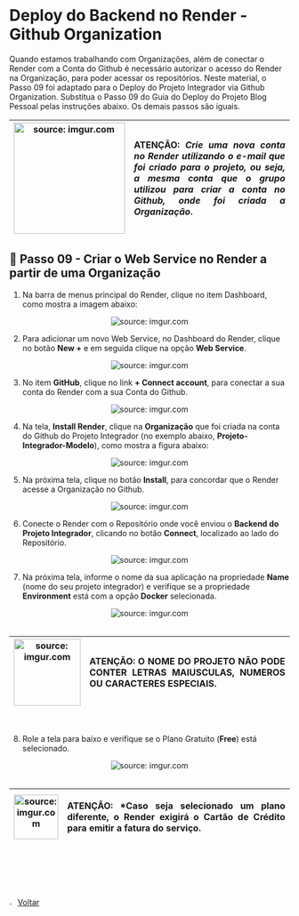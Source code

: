 <h1>Deploy do Backend no Render - Github Organization</h1>

Quando estamos trabalhando com Organizações, além de conectar o Render com a Conta do Github é necessário autorizar o acesso do Render na Organização, para poder acessar os repositórios.
Neste material, o Passo 09 foi adaptado para o Deploy do Projeto Integrador via Github Organization. Substitua o Passo 09 do Guia do Deploy do Projeto Blog Pessoal pelas instruções abaixo. Os demais passos são iguais.

| <img src="https://i.imgur.com/hOgWvSc.png" title="source: imgur.com" width="200px"/> | <p align="justify"> **ATENÇÃO:**  *Crie uma nova conta no Render utilizando o e-mail que foi criado para o projeto, ou seja, a mesma conta que o grupo utilizou para criar a conta no Github, onde foi criada a Organização*. </p> |
| ------------------------------------------------------------ | ------------------------------------------------------------ |

<h2>👣 Passo 09 - Criar o Web Service no Render a partir de uma Organização</h2> 

1. Na barra de menus principal do Render, clique no item Dashboard, como mostra a imagem abaixo:

<div align="center"><img src="https://i.imgur.com/AYQts2Z.png" title="source: imgur.com" /></div>

2. Para adicionar um novo Web Service, no Dashboard do Render, clique no botão **New +** e em seguida clique na opção **Web Service**.

<div align="center"><img src="https://i.imgur.com/FVGlwLN.png" title="source: imgur.com" /></div>

3. No item **GitHub**, clique no link **+ Connect account**, para conectar a sua conta do Render com a sua Conta do Github.

<div align="center"><img src="https://i.imgur.com/xaffIQz.png" title="source: imgur.com" /></div>

4. Na tela, **Install Render**, clique na **Organização** que foi criada na conta do Github do Projeto Integrador (no exemplo abaixo, **Projeto-Integrador-Modelo**), como mostra a figura abaixo:

<div align="center"><img src="https://i.imgur.com/F1Da8Nv.png" title="source: imgur.com" /></div>

5. Na próxima tela, clique no botão **Install**, para concordar que o Render acesse a Organização no Github.

<div align="center"><img src="https://i.imgur.com/OWUK5N8.png" title="source: imgur.com" /></div>

6. Conecte o Render com o Repositório onde você enviou o **Backend do Projeto Integrador**, clicando no botão **Connect**, localizado ao lado do Repositório.

<div align="center"><img src="https://i.imgur.com/hzNpT9m.png" title="source: imgur.com" /></div>

7. Na próxima tela, informe o nome da sua aplicação na propriedade **Name** (nome do seu projeto integrador) e verifique se a propriedade **Environment** está com a opção **Docker** selecionada.

<div align="center"><img src="https://i.imgur.com/LBnrRSp.png" title="source: imgur.com" /></div>

<br />

| <img src="https://i.imgur.com/hOgWvSc.png" title="source: imgur.com" width="120px"/> | <p align="justify"> **ATENÇÃO:** O NOME DO PROJETO NÃO PODE CONTER LETRAS MAIUSCULAS, NUMEROS OU CARACTERES ESPECIAIS. </p> |
| ------------------------------------------------------------ | ------------------------------------------------------------ |

<br />

8. Role a tela para baixo e verifique se o Plano Gratuito (**Free**) está selecionado.

<div align="center"><img src="https://i.imgur.com/ZUU3Et2.png" title="source: imgur.com" /></div>

<br />

| <img src="https://i.imgur.com/hOgWvSc.png" title="source: imgur.com" width="80px"/> | <p align="justify"> **ATENÇÃO:** *Caso seja selecionado um plano diferente, o Render exigirá o Cartão de Crédito para emitir a fatura do serviço. </p> |
| ------------------------------------------------------------ | ------------------------------------------------------------ |

<br />

<br /><br />
	
<div align="left"><a href="https://github.com/conteudoGeneration/cookbook_java_fullstack/blob/main/04_spring/README.md"><img src="https://i.imgur.com/XMgF3gl.png" title="source: imgur.com" width="3%"/>Voltar</a></div>
